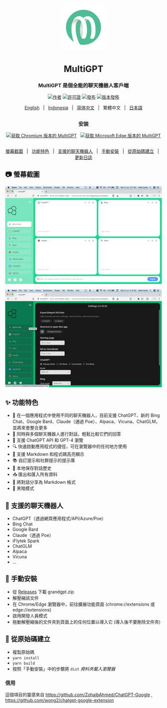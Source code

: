 <p align="center">
    <img src="./src/assets/icon.png" width="150">
</p>

<h1 align="center">MultiGPT</h1>

<div align="center">

### MultiGPT 是個全能的聊天機器人客戶端

[![作者][作者-image]][作者-url]
[![許可證][許可證-image]][許可證-url]
[![發布][發布-image]][發布-url]
[![版本發佈][版本發佈-image]][版本發佈-url]    
    
[English](README.md) &nbsp;&nbsp;|&nbsp;&nbsp; [Indonesia](README_IN.md) &nbsp;&nbsp;|&nbsp;&nbsp; [简体中文](README_ZH-CN.md) &nbsp;&nbsp;|&nbsp;&nbsp; 繁體中文 &nbsp;&nbsp;|&nbsp;&nbsp; [日本語](README_JA.md)

##    
    
### 安装
    
<a href="https://chrome.google.com/webstore/detail"><img src="https://user-images.githubusercontent.com/64502893/231991498-8df6dd63-727c-41d0-916f-c90c15127de3.png" width="200" alt="获取 Chromium 版本的 MultiGPT"></a>&nbsp;&nbsp;
<a href="https://microsoftedge.microsoft.com/addons/detail/"><img src="https://user-images.githubusercontent.com/64502893/231991158-1b54f831-2fdc-43b6-bf9a-f894000e5aa8.png" width="160" alt="获取 Microsoft Edge 版本的 MultiGPT"></a>
    
##

[螢幕截圖](#-螢幕截圖) &nbsp;&nbsp;|&nbsp;&nbsp; [功能特色](#-功能特色) &nbsp;&nbsp;|&nbsp;&nbsp; [支援的聊天機器人](#-支援的聊天機器人) &nbsp;&nbsp;|&nbsp;&nbsp; [手動安裝](#-手動安裝) &nbsp;&nbsp;|&nbsp;&nbsp; [從原始碼建立](#-從原始碼建立) &nbsp;&nbsp;|&nbsp;&nbsp; [更新日誌](#-更新日誌)

[作者-image]: https://img.shields.io/badge/author-wong2-blue.svg
[作者-url]: https://github.com/wong2    
[許可證-image]: https://img.shields.io/github/license/ishandutta2007/MultiGPT?color=blue
[許可證-url]: https://github.com/SingularityLabs-ai/MultiGPT/blob/main/LICENSE
[發布-image]: https://img.shields.io/github/v/release/ishandutta2007/MultiGPT?color=blue
[發布-url]: https://github.com/SingularityLabs-ai/MultiGPT/releases/latest
[版本發佈-image]: https://img.shields.io/github/last-commit/ishandutta2007/MultiGPT?label=last%20commit
[版本發佈-url]: https://github.com/SingularityLabs-ai/MultiGPT/commits

</div>

##

## 📷 螢幕截圖

![螢幕截圖](screenshots/light_1280x800.png?raw=true)

![螢幕截圖 (暗模式)](screenshots/dark_1280x800.png?raw=true)

## ✨ 功能特色

- 🤖 在一個應用程式中使用不同的聊天機器人，目前支援 ChatGPT、新的 Bing Chat、Google Bard、Claude（通過 Poe）、Alpaca、Vicuna、ChatGLM，並將來會整合更多
- 💬 同時與多個聊天機器人進行對話，輕鬆比較它們的回答
- 🚀 支援 ChatGPT API 和 GPT-4 瀏覽
- 🔍 快速啟動應用程式的捷徑，可在瀏覽器中的任何地方使用
- 🎨 支援 Markdown 和程式碼高亮顯示
- 📚 自訂提示和社群提示的提示庫
- 💾 本地保存對話歷史
- 📥 匯出和匯入所有資料
- 🔗 將對話分享為 Markdown 格式
- 🌙 黑暗模式

## 🤖 支援的聊天機器人

* ChatGPT（透過網頁應用程式/API/Azure/Poe）
* Bing Chat
* Google Bard
* Claude（透過 Poe）
* iFlytek Spark
* ChatGLM
* Alpaca
* Vicuna
* ...

## 🔧 手動安裝

- 從 [Releases](https://github.com/SingularityLabs-ai/GrandGPT-mini/releases) 下載 grandgpt.zip
- 解壓縮該文件
- 在 Chrome/Edge 瀏覽器中，前往擴展功能頁面 (chrome://extensions 或 edge://extensions)
- 啟用開發人員模式
- 拖動解壓縮後的文件夾到頁面上的任何位置以導入它 (導入後不要刪除文件夾)

## 🔨 從原始碼建立

- 複製原始碼
- `yarn install`
- `yarn build`
- 按照「手動安裝」中的步驟將 `dist` _資料夾載入瀏覽器_

### 信用

這個項目的靈感來自 https://github.com/ZohaibAhmed/ChatGPT-Google , https://github.com/wong2/chatgpt-google-extension
